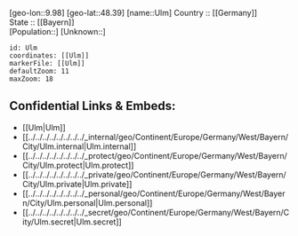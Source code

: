 ﻿---
location: [48.39,9.98] 
mapzoom: [7,12] 
mapmarker: city 
type: City
tags:
- geo/City


SpocWebEntityId: 35104
isDeleted: false
confidential: public

---
[geo-lon::9.98] 
[geo-lat::48.39] 
[name::Ulm] 
Country :: [[Germany]]  
State :: [[Bayern]]  
[Population::] 
[Unknown::] 


```leaflet
id: Ulm
coordinates: [[Ulm]] 
markerFile: [[Ulm]] 
defaultZoom: 11 
maxZoom: 18
```


## Confidential Links & Embeds: 
- [[Ulm|Ulm]]  
- [[../../../../../../../../_internal/geo/Continent/Europe/Germany/West/Bayern/City/Ulm.internal|Ulm.internal]] 
- [[../../../../../../../../_protect/geo/Continent/Europe/Germany/West/Bayern/City/Ulm.protect|Ulm.protect]] 
- [[../../../../../../../../_private/geo/Continent/Europe/Germany/West/Bayern/City/Ulm.private|Ulm.private]] 
- [[../../../../../../../../_personal/geo/Continent/Europe/Germany/West/Bayern/City/Ulm.personal|Ulm.personal]] 
- [[../../../../../../../../_secret/geo/Continent/Europe/Germany/West/Bayern/City/Ulm.secret|Ulm.secret]] 
